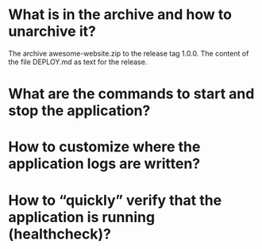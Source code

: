 # What is in the archive and how to unarchive it?
 The archive awesome-website.zip to the release tag 1.0.0.
 The content of the file DEPLOY.md as text for the release.
# What are the commands to start and stop the application?
# How to customize where the application logs are written?
# How to “quickly” verify that the application is running (healthcheck)?